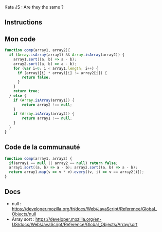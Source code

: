 Kata JS : Are they the same ?

## Instructions

## Mon code
```js
function comp(array1, array2){
  if (Array.isArray(array1) && Array.isArray(array2)) {
    array1.sort((a, b) => a - b);
    array2.sort((a, b) => a - b);
    for (var i=0; i < array1.length; i++) {
      if (array1[i] * array1[i] != array2[i]) {
        return false;
      }
    }
    return true;
  } else {
    if (Array.isArray(array1)) {
        return array2 !== null;
    }
    if (Array.isArray(array2)) {
        return array1 !== null;
    }
  }
}
```

## Code de la communauté
```js
function comp(array1, array2) {
  if(array1 == null || array2 == null) return false;
  array1.sort((a, b) => a - b); array2.sort((a, b) => a - b);
  return array1.map(v => v * v).every((v, i) => v == array2[i]);
}
```

## Docs
- null : https://developer.mozilla.org/fr/docs/Web/JavaScript/Reference/Global_Objects/null
- Array sort : https://developer.mozilla.org/en-US/docs/Web/JavaScript/Reference/Global_Objects/Array/sort
